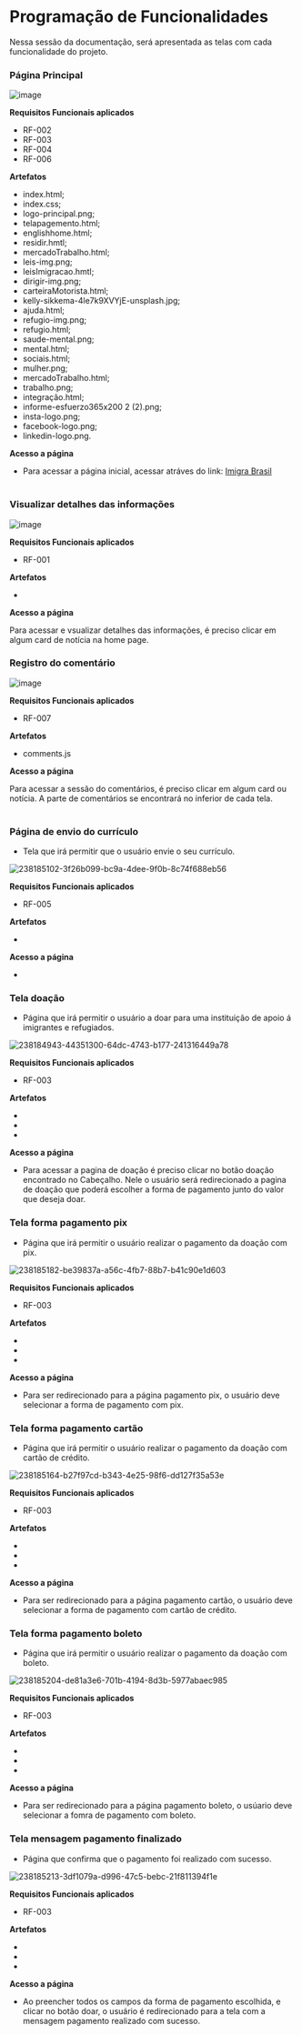 # Programação de Funcionalidades

Nessa sessão da documentação, será apresentada as telas com cada funcionalidade do projeto.

### Página Principal

![image](https://github.com/ICEI-PUC-Minas-PMV-ADS/pmv-ads-2023-1-e1-proj-web-t1-projeto-imigrante/assets/93337008/1ce0dbbe-f66a-44cc-9ac6-ed0c3879f3af)

**Requisitos Funcionais aplicados**

- RF-002
- RF-003
- RF-004
- RF-006

**Artefatos** 

 - index.html;
 - index.css; 
 - logo-principal.png;
 - telapagemento.html;
 - englishhome.html;
 - residir.hmtl;
 - mercadoTrabalho.html;
 - leis-img.png;
 - leisImigracao.hmtl;
 - dirigir-img.png;
 - carteiraMotorista.html;
 - kelly-sikkema-4le7k9XVYjE-unsplash.jpg;
 - ajuda.html;
 - refugio-img.png;
 - refugio.html;
 - saude-mental.png;
 - mental.html;
 - sociais.html;
 - mulher.png;
 - mercadoTrabalho.html;
 - trabalho.png;
 - integração.html;
 - informe-esfuerzo365x200 2 (2).png;
 - insta-logo.png;
 - facebook-logo.png;
 - linkedin-logo.png.


**Acesso a página**

- Para acessar a página inicial, acessar atráves do link: [Imigra Brasil](https://pmv-ads-2023-1-e1-proj-web-t1-projeto-imigrante.pages.dev/) </br> </br>


### Visualizar detalhes das informações
 
![image](https://github.com/ICEI-PUC-Minas-PMV-ADS/pmv-ads-2023-1-e1-proj-web-t1-projeto-imigrante/assets/93337008/f523e78b-873d-4a45-a2ff-21906ce82b75)

**Requisitos Funcionais aplicados**

- RF-001

**Artefatos** 

- 


**Acesso a página**

Para acessar e vsualizar detalhes das informações,  é preciso clicar em algum card de notícia na home page.


### Registro do comentário
 
![image](https://github.com/ICEI-PUC-Minas-PMV-ADS/pmv-ads-2023-1-e1-proj-web-t1-projeto-imigrante/assets/93337008/b4c54f62-9208-4744-8c14-5c906a10b2f6)

**Requisitos Funcionais aplicados**

- RF-007

**Artefatos** 

- comments.js


**Acesso a página**

Para acessar a sessão do comentários, é preciso clicar em algum card ou notícia. A parte de comentários se encontrará no inferior de cada tela. </br> </br>

### Página de envio do currículo

- Tela que irá permitir que o usuário envie o seu currículo.

![238185102-3f26b099-bc9a-4dee-9f0b-8c74f688eb56](https://github.com/ICEI-PUC-Minas-PMV-ADS/pmv-ads-2023-1-e1-proj-web-t1-projeto-imigrante/assets/66147607/2129665d-e2c7-49cb-a90a-03bdb05a72e7)

**Requisitos Funcionais aplicados**

- RF-005

**Artefatos** 

-

**Acesso a página**

-  

### Tela doação

- Página que irá permitir o usuário a doar para uma instituição de apoio á imigrantes e refugiados.

![238184943-44351300-64dc-4743-b177-241316449a78](https://github.com/ICEI-PUC-Minas-PMV-ADS/pmv-ads-2023-1-e1-proj-web-t1-projeto-imigrante/assets/66147607/f0321182-b872-4b90-8f38-411a453ecd68)

**Requisitos Funcionais aplicados**

- RF-003

**Artefatos** 

- 
- 
- 

**Acesso a página**

- Para acessar a pagina de doação é preciso clicar no botão doação encontrado no Cabeçalho. Nele o usuário será redirecionado a pagina de doação que poderá escolher a forma de pagamento junto do valor que deseja doar.


### Tela forma pagamento pix
- Página que irá permitir o usuário realizar o pagamento da  doação com pix.

![238185182-be39837a-a56c-4fb7-88b7-b41c90e1d603](https://github.com/ICEI-PUC-Minas-PMV-ADS/pmv-ads-2023-1-e1-proj-web-t1-projeto-imigrante/assets/66147607/62ac4a19-98f1-45e0-a406-7285d39e810e)

**Requisitos Funcionais aplicados**

- RF-003

**Artefatos** 

- 
- 
- 

**Acesso a página**

- Para ser redirecionado para a página pagamento pix, o usuário deve selecionar a forma de pagamento com pix.


### Tela  forma pagamento cartão
- Página que irá permitir o usuário realizar o pagamento da  doação com  cartão de crédito.

![238185164-b27f97cd-b343-4e25-98f6-dd127f35a53e](https://github.com/ICEI-PUC-Minas-PMV-ADS/pmv-ads-2023-1-e1-proj-web-t1-projeto-imigrante/assets/66147607/eee6c9ac-08a6-435a-8d54-3f12c7355a05)

**Requisitos Funcionais aplicados**

- RF-003

**Artefatos** 

- 
- 
- 

**Acesso a página**

- Para ser redirecionado para a página pagamento cartão, o usuário deve selecionar a forma de pagamento com cartão de crédito.


### Tela  forma pagamento boleto
 - Página que irá permitir o usuário realizar o pagamento da  doação com  boleto.

![238185204-de81a3e6-701b-4194-8d3b-5977abaec985](https://github.com/ICEI-PUC-Minas-PMV-ADS/pmv-ads-2023-1-e1-proj-web-t1-projeto-imigrante/assets/66147607/b825820a-4d44-4cea-a98e-9e7d6882565c)

**Requisitos Funcionais aplicados**

- RF-003

**Artefatos** 

- 
- 
- 

**Acesso a página**

- Para ser redirecionado para a página pagamento boleto, o usúario deve selecionar a fomra de pagamento com boleto.


### Tela mensagem pagamento finalizado
- Página que confirma que o pagamento foi realizado com sucesso.

![238185213-3df1079a-d996-47c5-bebc-21f811394f1e](https://github.com/ICEI-PUC-Minas-PMV-ADS/pmv-ads-2023-1-e1-proj-web-t1-projeto-imigrante/assets/66147607/5f8a326c-be60-4ef1-9192-97d4cd4fded7)

**Requisitos Funcionais aplicados**

- RF-003

**Artefatos** 

- 
- 
-

**Acesso a página**

- Ao preencher todos os campos da forma de pagamento escolhida, e clicar no botão doar, o usuário é redirecionado para a tela com a mensagem pagamento realizado com sucesso.








